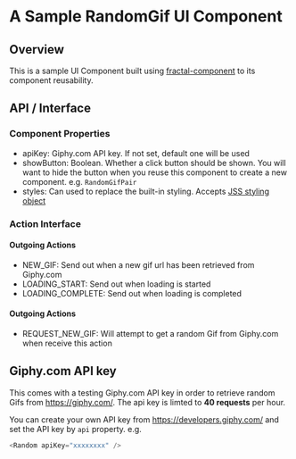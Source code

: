 # A Sample RandomGif UI Component

## Overview

This is a sample UI Component built using [fractal-component](https://github.com/t83714/fractal-component) to its component reusability.

## API / Interface
### Component Properties

- apiKey: Giphy.com API key. If not set, default one will be used
- showButton: Boolean. Whether a click button should be shown. You will want to hide the button when you reuse this component to create a new component. e.g. `RandomGifPair`
- styles: Can used to replace the built-in styling. Accepts [JSS styling object](https://github.com/cssinjs/jss/blob/master/docs/json-api.md)

### Action Interface
#### Outgoing Actions
- NEW_GIF: Send out when a new gif url has been retrieved from Giphy.com
- LOADING_START: Send out when loading is started
- LOADING_COMPLETE: Send out when loading is completed

#### Outgoing Actions
- REQUEST_NEW_GIF: Will attempt to get a random Gif from Giphy.com when receive this action

## Giphy.com API key

This comes with a testing Giphy.com API key in order to retrieve random Gifs from https://giphy.com/. The api key is limted to **40 requests** per hour.

You can create your own API key from https://developers.giphy.com/ and set the API key by `api` property. e.g.
```javascript
<Random apiKey="xxxxxxxx" />
```
